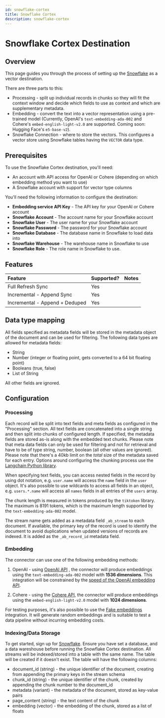 ```yaml
---
id: snowflake-cortex
title: Snowflake Cortex
description: snowflake-cortex
---
```


# Snowflake Cortex Destination

## Overview

This page guides you through the process of setting up the [Snowflake](https://www.snowflake.com/en/) as a vector destination.

There are three parts to this:

- Processing - split up individual records in chunks so they will fit the context window and decide which fields to use as context and which are supplementary metadata.
- Embedding - convert the text into a vector representation using a pre-trained model (Currently, OpenAI's `text-embedding-ada-002` and Cohere's `embed-english-light-v2.0` are supported. Coming soon: Hugging Face's `e5-base-v2`).
- Snowflake Connection - where to store the vectors. This configures a vector store using Snowflake tables having the `VECTOR` data type.

## Prerequisites

To use the Snowflake Cortex destination, you'll need:

- An account with API access for OpenAI or Cohere (depending on which embedding method you want to use)
- A Snowflake account with support for vector type columns

You'll need the following information to configure the destination:

- **Embedding service API Key** - The API key for your OpenAI or Cohere account
- **Snowflake Account** - The account name for your Snowflake account
- **Snowflake User** - The user name for your Snowflake account
- **Snowflake Password** - The password for your Snowflake account
- **Snowflake Database** - The database name in Snowflake to load data into
- **Snowflake Warehouse** - The warehouse name in Snowflake to use
- **Snowflake Role** - The role name in Snowflake to use.

## Features

| Feature                        | Supported? | Notes |
| :----------------------------- | :--------- | :---- |
| Full Refresh Sync              | Yes        |       |
| Incremental - Append Sync      | Yes        |       |
| Incremental - Append + Deduped | Yes        |       |

## Data type mapping

All fields specified as metadata fields will be stored in the metadata object of the document and can be used for filtering. The following data types are allowed for metadata fields:

- String
- Number (integer or floating point, gets converted to a 64 bit floating point)
- Booleans (true, false)
- List of String

All other fields are ignored.

## Configuration

### Processing

Each record will be split into text fields and meta fields as configured in the "Processing" section. All text fields are concatenated into a single string and then split into chunks of configured length. If specified, the metadata fields are stored as-is along with the embedded text chunks. Please note that meta data fields can only be used for filtering and not for retrieval and have to be of type string, number, boolean (all other values are ignored). Please note that there's a 40kb limit on the _total_ size of the metadata saved for each entry. Options around configuring the chunking process use the [Langchain Python library](https://python.langchain.com/docs/get_started/introduction).

When specifying text fields, you can access nested fields in the record by using dot notation, e.g. `user.name` will access the `name` field in the `user` object. It's also possible to use wildcards to access all fields in an object, e.g. `users.*.name` will access all `names` fields in all entries of the `users` array.

The chunk length is measured in tokens produced by the `tiktoken` library. The maximum is 8191 tokens, which is the maximum length supported by the `text-embedding-ada-002` model.

The stream name gets added as a metadata field `_ab_stream` to each document. If available, the primary key of the record is used to identify the document to avoid duplications when updated versions of records are indexed. It is added as the `_ab_record_id` metadata field.

### Embedding

The connector can use one of the following embedding methods:

1. OpenAI - using [OpenAI API](https://beta.openai.com/docs/api-reference/text-embedding) , the connector will produce embeddings using the `text-embedding-ada-002` model with **1536 dimensions**. This integration will be constrained by the [speed of the OpenAI embedding API](https://platform.openai.com/docs/guides/rate-limits/overview).

2. Cohere - using the [Cohere API](https://docs.cohere.com/reference/embed), the connector will produce embeddings using the `embed-english-light-v2.0` model with **1024 dimensions**.

For testing purposes, it's also possible to use the [Fake embeddings](https://python.langchain.com/docs/modules/data_connection/text_embedding/integrations/fake) integration. It will generate random embeddings and is suitable to test a data pipeline without incurring embedding costs.

### Indexing/Data Storage

To get started, sign up for [Snowflake](https://www.snowflake.com/en/). Ensure you have set a database, and a data wareshouse before running the Snowflake Cortex destination. All streams will be indexed/stored into a table with the same name. The table will be created if it doesn't exist. The table will have the following columns:

- document_id (string) - the unique identifier of the document, creating from appending the primary keys in the stream schema
- chunk_id (string) - the unique identifier of the chunk, created by appending the chunk number to the document_id
- metadata (variant) - the metadata of the document, stored as key-value pairs
- page_content (string) - the text content of the chunk
- embedding (vector) - the embedding of the chunk, stored as a list of floats
